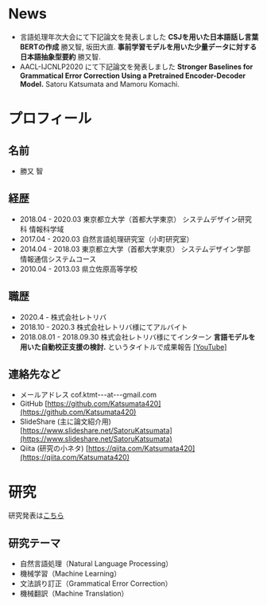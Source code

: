 # News
- 言語処理年次大会にて下記論文を発表しました
**CSJを用いた日本語話し言葉BERTの作成**
勝又智, 坂田大直.
**事前学習モデルを用いた少量データに対する日本語抽象型要約**
勝又智.
- AACL-IJCNLP2020 にて下記論文を発表しました
**Stronger Baselines for Grammatical Error Correction Using a Pretrained Encoder-Decoder Model.**
Satoru Katsumata and Mamoru Komachi.

# プロフィール
## 名前
- 勝又 智

## 経歴
- 2018.04 - 2020.03
東京都立大学（首都大学東京） システムデザイン研究科 情報科学域
- 2017.04 - 2020.03
自然言語処理研究室（小町研究室）
- 2014.04 - 2018.03
東京都立大学（首都大学東京） システムデザイン学部 情報通信システムコース
- 2010.04 - 2013.03
県立佐原高等学校

## 職歴
- 2020.4 -
株式会社レトリバ
- 2018.10 - 2020.3
株式会社レトリバ様にてアルバイト
- 2018.08.01 - 2018.09.30
株式会社レトリバ様にてインターン
**言語モデルを用いた自動校正支援の検討.** というタイトルで成果報告 [[YouTube]](https://youtu.be/rqZ_zAXc5bE)

## 連絡先など
- メールアドレス
cof.ktmt---at---gmail.com
- GitHub
[https://github.com/Katsumata420](https://github.com/Katsumata420)
- SlideShare (主に論文紹介用)
[https://www.slideshare.net/SatoruKatsumata](https://www.slideshare.net/SatoruKatsumata)
- Qiita (研究の小ネタ)
[https://qiita.com/Katsumata420](https;//qiita.com/Katsumata420)

# 研究
研究発表は[こちら](./pub.html)
## 研究テーマ
- 自然言語処理（Natural Language Processing）
- 機械学習（Machine Learning）
- 文法誤り訂正（Grammatical Error Correction）
- 機械翻訳（Machine Translation）

